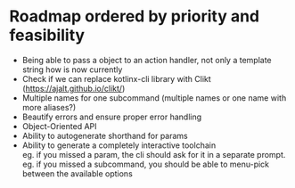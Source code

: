 # Roadmap ordered by priority and feasibility

- Being able to pass a object to an action handler, not only a template string how is now currently
- Check if we can replace kotlinx-cli library with Clikt (https://ajalt.github.io/clikt/)
- Multiple names for one subcommand (multiple names or one name with more aliases?)
- Beautify errors and ensure proper error handling
- Object-Oriented API
- Ability to autogenerate shorthand for params
- Ability to generate a completely interactive toolchain<br/> 
eg. if you missed a param, the cli should ask for it in a separate prompt.<br/>
eg. if you missed a subcommand, you should be able to menu-pick between the available options